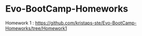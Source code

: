 # Evo-BootCamp-Homeworks

Homework 1 : https://github.com/kristaps-ste/Evo-BootCamp-Homeworks/tree/Homework1
